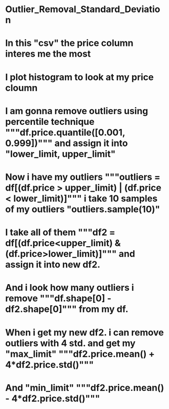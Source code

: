 # Outlier_Removal_Standard_Deviation
# In this "csv" the price column interes me the most
# I plot histogram to look at my price cloumn
# I am gonna remove outliers using percentile technique """df.price.quantile([0.001, 0.999])""" and assign it into "lower_limit, upper_limit"
# Now i have my outliers """outliers = df[(df.price > upper_limit) | (df.price < lower_limit)]""" i take 10 samples of my outliers "outliers.sample(10)"
# I take all of them """df2 = df[(df.price<upper_limit) & (df.price>lower_limit)]""" and assign it into new df2.
# And i look how many outliers i remove """df.shape[0] - df2.shape[0]""" from my df.
# When i get my new df2. i can remove outliers with 4 std. and get my "max_limit" """df2.price.mean() + 4*df2.price.std()""" 
# And "min_limit" """df2.price.mean() - 4*df2.price.std()"""
